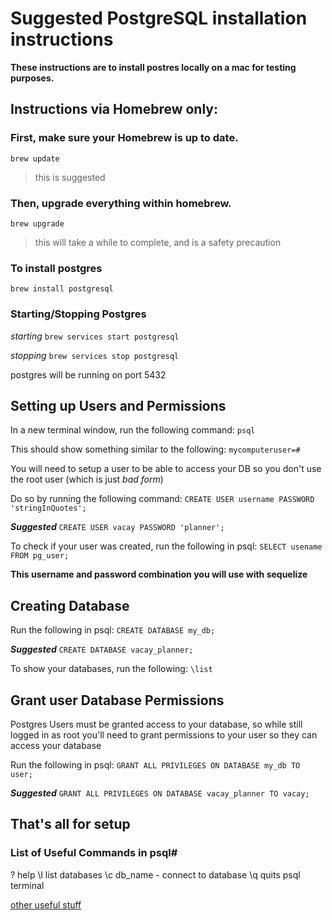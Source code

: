 # Suggested PostgreSQL installation instructions

  **These instructions are to install postres locally on a mac for testing purposes.**

## Instructions via Homebrew only:

### First, make sure your Homebrew is up to date.

`brew update`

> this is suggested

### Then, upgrade everything within homebrew.

`brew upgrade`

> this will take a while to complete, and is a safety precaution

### To install postgres

`brew install postgresql`

### Starting/Stopping Postgres

*starting*
`brew services start postgresql`

*stopping*
`brew services stop postgresql`

postgres will be running on port 5432


## Setting up Users and Permissions

In a new terminal window, run the following command:
`psql`

This should show something similar to the following:
`mycomputeruser=#`

You will need to setup a user to be able to access your DB so you don't use the root user (which is just *bad form*)

Do so by running the following command:
`CREATE USER username PASSWORD 'stringInQuotes';`


***Suggested***
`CREATE USER vacay PASSWORD 'planner';`


To check if your user was created, run the following in psql:
`SELECT usename FROM pg_user;`

**This username and password combination you will use with sequelize**

## Creating Database

Run the following in psql:
`CREATE DATABASE my_db;`


***Suggested***
`CREATE DATABASE vacay_planner;`


To show your databases, run the following:
`\list`

## Grant user Database Permissions

Postgres Users must be granted access to your database, so while still logged in as root you'll need to grant permissions to your user so they can access your database

Run the following in psql:
`GRANT ALL PRIVILEGES ON DATABASE my_db TO user;`

***Suggested***
`GRANT ALL PRIVILEGES ON DATABASE vacay_planner TO vacay;`


## That's all for setup

### List of Useful Commands in psql#
\? help
\l list databases
\c db_name - connect to database
\q quits psql terminal

[other useful stuff](https://www.postgresql.org/docs/10/static/app-psql.html)
